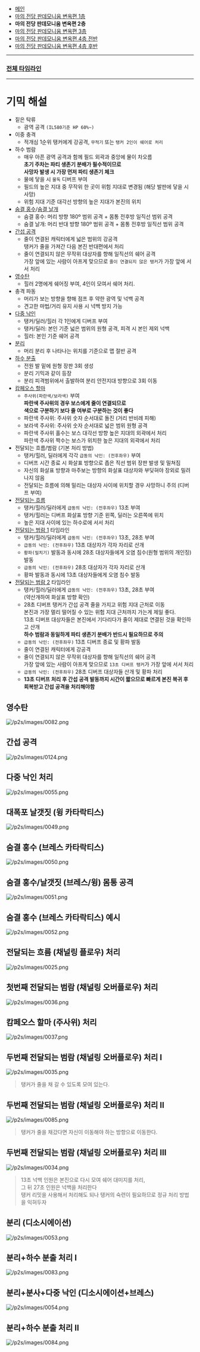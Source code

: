 - [메인](https://github.com/Gangaemonium/Asphodelos/tree/main/README.md)
- [마의 전당 판데모니움 변옥편 1층](https://github.com/Gangaemonium/Asphodelos/tree/main/p1s/README.md)
- __마의 전당 판데모니움 변옥편 2층__
- [마의 전당 판데모니움 변옥편 3층](https://github.com/Gangaemonium/Asphodelos/tree/main/p3s/README.md)
- [마의 전당 판데모니움 변옥편 4층 전반](https://github.com/Gangaemonium/Asphodelos/tree/main/p4s_I/README.md) 
- [마의 전당 판데모니움 변옥편 4층 후반](https://github.com/Gangaemonium/Asphodelos/tree/main/p4s_II/README.md)
--------

### [전체 타임라인](https://github.com/Gangaemonium/Asphodelos/tree/main/timeline/p2s.md)

--------

# 기믹 해설

- 짙은 탁류
    - 광역 공격 `(IL580기준 HP 60%~)`
- 이중 충격
    - 적개심 1순위 탱커에게 강공격, `무적기` 또는 `탱커 2인이 쉐어로 처리`
- 하수 범람
    - 매우 아픈 광역 공격과 함께 필드 외곽과 중앙에 물이 차오름<br>
    **초기 주차는 파티 생존기 분배가 필수적이므로<br>
    사망자 발생 시 가장 먼저 파티 생존기 체크**
    - 물에 닿을 시 `물독` 디버프 부여
    - 필드의 높은 지대 중 무작위 한 곳이 위험 지대로 변경됨 (해당 발판에 닿을 시 사망)
    - 위험 지대 기준 대각선 방향의 높은 지대가 본진의 위치
- [숨결 홍수](#숨결-홍수-브레스-카타락티스)/[숨결 날개](#숨결-날개-윙-카타락티스)
    - 숨결 홍수: 머리 방향 180º 범위 공격 + 몸통 전후방 일직선 범위 공격
    - 숨결 날개: 머리 반대 방향 180º 범위 공격 + 몸통 전후방 일직선 범위 공격
- [간섭 공격](#간섭-공격)
    - 줄이 연결된 캐릭터에게 넓은 범위의 강공격<br>
    탱커가 줄을 가져간 다음 본진 반대편에서 처리
    - 줄이 연결되지 않은 무작위 대상자를 향해 일직선의 쉐어 공격<br>
    가장 앞에 있는 사람이 아프게 맞으므로 `줄이 연결되지 않은 탱커`가 가장 앞에 서서 처리
- [영수탄](#영수탄)
    - 힐러 2명에게 쉐어징 부여, 4인이 모여서 쉐어 처리.
- 충격 파동
    - 머리가 보는 방향을 향해 점프 후 약한 광역 및 넉백 공격
    - 견고한 마법/거리 유지 사용 시 넉백 방지 가능
- [다중 낙인](#다중-낙인-처리)
    - 탱커/딜러/힐러 각 1인에게 디버프 부여
    - 탱커/딜러: 본인 기준 넓은 범위의 원형 공격, 피격 시 본인 제외 넉백
    - 힐러: 본인 기준 쉐어 공격
- [분리](#분리-디소시에이션)
    - 머리 분리 후 나타나는 위치를 기준으로 맵 절반 공격
- [하수 분출](#분리하수-분출-처리-i)
    - 전원 발 밑에 원형 장판 3회 생성
    - 분리 기믹과 같이 등장
    - 분리 피격범위에서 출발하여 분리 안전지대 방향으로 3회 이동
- [캄페오스 할마](#캄페오스-할마-주사위-처리)
    - `주사위(파란색/보라색)` 부여<br>
    **파란색 주사위의 경우 보스에게 줄이 연결되므로<br>
    색으로 구분하기 보다 줄 여부로 구분하는 것이 좋다**
    - 파란색 주사위: 주사위 숫자 순서대로 돌진 (거리 반비례 피해)
    - 보라색 주사위: 주사위 숫자 순서대로 넓은 범위 원형 공격
    - 파란색 주사위 홀수는 보스 대각선 방향 높은 지대의 외곽에서 처리<br>
    파란색 주사위 짝수는 보스가 위치한 높은 지대의 외곽에서 처리
- 전달되는 흐름/범람 (기본 처리 방법)
    - 탱커/힐러, 딜러에게 각각 `급동의 낙인: (전후좌우)` 부여
    - 디버프 시간 종료 시 화살표 방향으로 좁은 직선 범위 장판 발생 및 밀쳐짐
    - 자신의 화살표 방향과 마주보는 방향의 화살표 대상자와 부딪혀야 장외로 밀려나지 않음
    - 전달되는 흐름에 의해 밀리는 대상자 사이에 위치할 경우 사망하니 주의 (디버프 부여)
- [전달되는 흐름](#전달되는-흐름-채널링-플로우-처리)
    - 탱커/힐러/딜러에게 `급동의 낙인: (전후좌우)` 13초 부여
    - 탱커/힐러는 디버프 화살표 방향 기준 왼쪽, 딜러는 오른쪽에 위치
    - 높은 지대 사이에 있는 하수로에 서서 처리
- [전달되는 범람 1](#첫번째-전달되는-범람-채널링-오버플로우-처리) 타임라인
    - 탱커/힐러/딜러에게 `급동의 낙인: (전후좌우)` 13초, 28초 부여
    - `급동의 낙인: (전후좌우)` 13초 대상자가 각자 자리로 산개
    - `황파(밀치기)` 발동과 동시에 28초 대상자들에게 오염 침수(원형 범위의 개인징) 발동
    - `급동의 낙인: (전후좌우)` 28초 대상자가 각자 자리로 산개
    - 황파 발동과 동시에 13초 대상자들에게 오염 침수 발동
- [전달되는 범람 2](#두번째-전달되는-범람-채널링-오버플로우-처리-i) 타임라인
    - 탱커/힐러/딜러에게 `급동의 낙인: (전후좌우)` 13초, 28초 부여<br>
    (약산개하여 화살표 방향 확인)
    - 28초 디버프 탱커가 간섭 공격 줄을 가지고 위험 지대 근처로 이동<br>
    본진과 가장 멀리 떨어질 수 있는 위험 지대 근처까지 가는게 제일 좋다.<br>
    13초 디버프 대상자들은 본진에서 기다리다가 줄이 제대로 연결된 것을 확인하고 산개<br>
    **하수 범람과 동일하게 파티 생존기 분배가 반드시 필요하므로 주의**
    - `급동의 낙인: (전후좌우)` 13초 디버프 종료 및 황파 발동
    - 줄이 연결된 캐릭터에게 강공격
    - 줄이 연결되지 않은 무작위 대상자를 향해 일직선의 쉐어 공격<br>
    가장 앞에 있는 사람이 아프게 맞으므로 `13초 디버프 탱커`가 가장 앞에 서서 처리
    - `급동의 낙인: (전후좌우)` 28초 디버프 대상자들 산개 및 황파 처리
    - **13초 디버프 처리 후 간섭 공격 발동까지 시간이 짧으므로 빠르게 본진 복귀 후 회복받고 간섭 공격을 처리해야함**

## 영수탄
![/p2s/images/0082.png](https://raw.githubusercontent.com/Gangaemonium/Asphodelos/main/p2s/images/0082.png)
## 간섭 공격
![/p2s/images/0124.png](https://raw.githubusercontent.com/Gangaemonium/Asphodelos/main/p2s/images/0124.png)
## 다중 낙인 처리
![/p2s/images/0055.png](https://raw.githubusercontent.com/Gangaemonium/Asphodelos/main/p2s/images/0055.png)
## 대폭포 날갯짓 (윙 카타락티스)
![/p2s/images/0049.png](https://raw.githubusercontent.com/Gangaemonium/Asphodelos/main/p2s/images/0049.png)
## 숨결 홍수 (브레스 카타락티스)
![/p2s/images/0050.png](https://raw.githubusercontent.com/Gangaemonium/Asphodelos/main/p2s/images/0050.png)
## 숨결 홍수/날갯짓 (브레스/윙) 몸통 공격
![/p2s/images/0051.png](https://raw.githubusercontent.com/Gangaemonium/Asphodelos/main/p2s/images/0051.png)
## 숨결 홍수 (브레스 카타락티스) 예시
![/p2s/images/0052.png](https://raw.githubusercontent.com/Gangaemonium/Asphodelos/main/p2s/images/0052.png)
## 전달되는 흐름 (채널링 플로우) 처리
![/p2s/images/0025.png](https://raw.githubusercontent.com/Gangaemonium/Asphodelos/main/p2s/images/0025.png)
## 첫번째 전달되는 범람 (채널링 오버플로우) 처리
![/p2s/images/0036.png](https://raw.githubusercontent.com/Gangaemonium/Asphodelos/main/p2s/images/0036.png)
## 캄페오스 할마 (주사위) 처리
![/p2s/images/0037.png](https://raw.githubusercontent.com/Gangaemonium/Asphodelos/main/p2s/images/0037.png)
## 두번째 전달되는 범람 (채널링 오버플로우) 처리 I
![/p2s/images/0035.png](https://raw.githubusercontent.com/Gangaemonium/Asphodelos/main/p2s/images/0035.png)
> 탱커가 줄을 채 갈 수 있도록 모여 있는다.
## 두번째 전달되는 범람 (채널링 오버플로우) 처리 II
![/p2s/images/0085.png](https://raw.githubusercontent.com/Gangaemonium/Asphodelos/main/p2s/images/0085.png)
> 탱커가 줄을 채갔다면 자신이 이동해야 하는 방향으로 이동한다.
## 두번째 전달되는 범람 (채널링 오버플로우) 처리 III
![/p2s/images/0034.png](https://raw.githubusercontent.com/Gangaemonium/Asphodelos/main/p2s/images/0034.png)
> 13초 넉백 인원은 본진으로 다시 모여 쉐어 대미지를 처리,<br>그 뒤 27초 인원은 넉백을 처리한다<br>탱커 리밋을 사용해서 처리해도 되나 탱커의 숙련이 필요하므로 정규 처리 방법을 익혀두자
## 분리 (디소시에이션)
![/p2s/images/0053.png](https://raw.githubusercontent.com/Gangaemonium/Asphodelos/main/p2s/images/0053.png)
## 분리+하수 분출 처리 I
![/p2s/images/0083.png](https://raw.githubusercontent.com/Gangaemonium/Asphodelos/main/p2s/images/0083.png)
## 분리+분사+다중 낙인 (디소시에이션+브레스)
![/p2s/images/0054.png](https://raw.githubusercontent.com/Gangaemonium/Asphodelos/main/p2s/images/0054.png)
## 분리+하수 분출 처리 II
![/p2s/images/0084.png](https://raw.githubusercontent.com/Gangaemonium/Asphodelos/main/p2s/images/0084.png)
